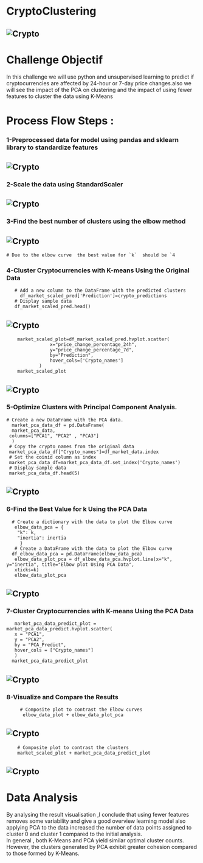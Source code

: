 # CryptoClustering
## ![Crypto](https://i.pinimg.com/736x/ce/bd/26/cebd26365e7e8c1de734652e65f766c8.jpg)

# Challenge Objectif 

In this challenge we will use python and unsupervised learning to predict if cryptocurrencies are affected by 24-hour or 7-day price changes.also we will see the impact of the PCA on clustering and the impact of using fewer features to cluster the data using K-Means

# Process Flow Steps :
  ### 1-Preprocessed data for model using pandas and sklearn library to standardize features
  ## ![Crypto](https://github.com/fahr-khadija/CryptoClustering/blob/main/images/dataframe_plot.jpg)
  ### 2-Scale the data using StandardScaler
   ## ![Crypto](https://github.com/fahr-khadija/CryptoClustering/blob/main/images/df_market_scaled_pred.jpg)
  ### 3-Find the best number of clusters using the elbow method
   
   ## ![Crypto](https://github.com/fahr-khadija/CryptoClustering/blob/main/images/elbow%20Curve.jpg)
    # Due to the elbow curve  the best value for `k`  should be `4    
  
   ### 4-Cluster Cryptocurrencies with K-means Using the Original Data
       # Add a new column to the DataFrame with the predicted clusters
         df_market_scaled_pred['Prediction']=crypto_predictions
       # Display sample data
       df_market_scaled_pred.head()
  ## ![Crypto](https://github.com/fahr-khadija/CryptoClustering/blob/main/images/df_market_scaled_pred.jpg)
        market_scaled_plot=df_market_scaled_pred.hvplot.scatter(
                    x="price_change_percentage_24h",
                    y="price_change_percentage_7d",
                    by="Prediction",
                    hover_cols=['Crypto_names']
                )
        market_scaled_plot
  ## ![Crypto](https://github.com/fahr-khadija/CryptoClustering/blob/main/images/market_scaled_plot.jpg)

  ### 5-Optimize Clusters with Principal Component Analysis.
    # Create a new DataFrame with the PCA data.
      market_pca_data_df = pd.DataFrame(
      market_pca_data,
     columns=["PCA1", "PCA2" , "PCA3"]
      )
     # Copy the crypto names from the original data
     market_pca_data_df["Crypto_names"]=df_market_data.index
     # Set the coinid column as index
     market_pca_data_df=market_pca_data_df.set_index('Crypto_names')
     # Display sample data
     market_pca_data_df.head(5)
  
  ## ![Crypto](https://github.com/fahr-khadija/CryptoClustering/blob/main/images/market_pca_data_df.jpg)

  ### 6-Find the Best Value for k Using the PCA Data
      # Create a dictionary with the data to plot the Elbow curve
       elbow_data_pca = {
        "k": k,
        "inertia": inertia
         }
       # Create a DataFrame with the data to plot the Elbow curve
      df_elbow_data_pca = pd.DataFrame(elbow_data_pca)
       elbow_data_plot_pca = df_elbow_data_pca.hvplot.line(x="k", y="inertia", title="Elbow plot Using PCA Data", 
       xticks=k)
       elbow_data_plot_pca
  
   ## ![Crypto](https://github.com/fahr-khadija/CryptoClustering/blob/main/images/elbow_data_plot_pca.jpg)

  ### 7-Cluster Cryptocurrencies with K-means Using the PCA Data
       market_pca_data_predict_plot = market_pca_data_predict.hvplot.scatter(
       x = "PCA1",
       y = "PCA2",
       by = "PCA_Predict",
       hover_cols = ["Crypto_names"]
       )
      market_pca_data_predict_plot
   ## ![Crypto](https://github.com/fahr-khadija/CryptoClustering/blob/main/images/market_pca_data_predict_plot.jpg)
 
   ### 8-Visualize and Compare the Results
         # Composite plot to contrast the Elbow curves
          elbow_data_plot + elbow_data_plot_pca
## ![Crypto](https://github.com/fahr-khadija/CryptoClustering/blob/main/images/elbow_compare.jpg)               
        # Composite plot to contrast the clusters
        market_scaled_plot + market_pca_data_predict_plot
## ![Crypto](https://github.com/fahr-khadija/CryptoClustering/blob/main/images/cluster_compare.jpg)   
# Data Analysis 
 By analysing the result visualisation ,I conclude that using fewer features removes some  variability     and give a good  overview learning model also applying PCA to the data  increased the number of data points assigned to cluster 0 and cluster 1 compared to the initial analysis.         
In general , both K-Means and PCA yield similar optimal cluster counts. However, the clusters generated by PCA exhibit greater cohesion compared to those formed by K-Means. 




